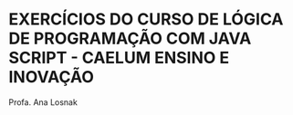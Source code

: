 # EXERCÍCIOS DO CURSO DE LÓGICA DE PROGRAMAÇÃO COM JAVA SCRIPT - CAELUM ENSINO E INOVAÇÃO
Profa. Ana Losnak
